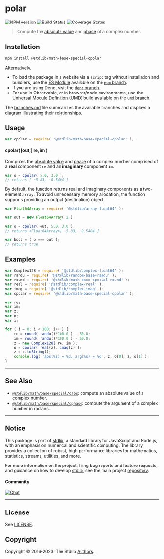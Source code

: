 <!--

@license Apache-2.0

Copyright (c) 2018 The Stdlib Authors.

Licensed under the Apache License, Version 2.0 (the "License");
you may not use this file except in compliance with the License.
You may obtain a copy of the License at

   http://www.apache.org/licenses/LICENSE-2.0

Unless required by applicable law or agreed to in writing, software
distributed under the License is distributed on an "AS IS" BASIS,
WITHOUT WARRANTIES OR CONDITIONS OF ANY KIND, either express or implied.
See the License for the specific language governing permissions and
limitations under the License.

-->

# polar

[![NPM version][npm-image]][npm-url] [![Build Status][test-image]][test-url] [![Coverage Status][coverage-image]][coverage-url] <!-- [![dependencies][dependencies-image]][dependencies-url] -->

> Compute the [absolute value][@stdlib/math/base/special/cabs] and [phase][@stdlib/math/base/special/cphase] of a complex number.

<section class="intro">

</section>

<!-- /.intro -->

<section class="installation">

## Installation

```bash
npm install @stdlib/math-base-special-cpolar
```

Alternatively,

-   To load the package in a website via a `script` tag without installation and bundlers, use the [ES Module][es-module] available on the [`esm` branch][esm-url].
-   If you are using Deno, visit the [`deno` branch][deno-url].
-   For use in Observable, or in browser/node environments, use the [Universal Module Definition (UMD)][umd] build available on the [`umd` branch][umd-url].

The [branches.md][branches-url] file summarizes the available branches and displays a diagram illustrating their relationships.

</section>

<section class="usage">

## Usage

```javascript
var cpolar = require( '@stdlib/math-base-special-cpolar' );
```

#### cpolar( \[out,] re, im )

Computes the [absolute value][@stdlib/math/base/special/cabs] and [phase][@stdlib/math/base/special/cphase] of a complex number comprised of a **real** component `re` and an **imaginary** component `im`.

```javascript
var o = cpolar( 5.0, 3.0 );
// returns [ ~5.83, ~0.5404 ]
```

By default, the function returns real and imaginary components as a two-element `array`. To avoid unnecessary memory allocation, the function supports providing an output (destination) object.

```javascript
var Float64Array = require( '@stdlib/array-float64' );

var out = new Float64Array( 2 );

var o = cpolar( out, 5.0, 3.0 );
// returns <Float64Array>[ ~5.83, ~0.5404 ]

var bool = ( o === out );
// returns true
```

</section>

<!-- /.usage -->

<section class="examples">

## Examples

<!-- eslint no-undef: "error" -->

```javascript
var Complex128 = require( '@stdlib/complex-float64' );
var randu = require( '@stdlib/random-base-randu' );
var round = require( '@stdlib/math-base-special-round' );
var real = require( '@stdlib/complex-real' );
var imag = require( '@stdlib/complex-imag' );
var cpolar = require( '@stdlib/math-base-special-cpolar' );

var re;
var im;
var z;
var o;
var i;

for ( i = 0; i < 100; i++ ) {
    re = round( randu()*100.0 ) - 50.0;
    im = round( randu()*100.0 ) - 50.0;
    z = new Complex128( re, im );
    o = cpolar( real(z), imag(z) );
    z = z.toString();
    console.log( 'abs(%s) = %d. arg(%s) = %d', z, o[0], z, o[1] );
}
```

</section>

<!-- /.examples -->

<!-- Section for related `stdlib` packages. Do not manually edit this section, as it is automatically populated. -->

<section class="related">

* * *

## See Also

-   <span class="package-name">[`@stdlib/math/base/special/cabs`][@stdlib/math/base/special/cabs]</span><span class="delimiter">: </span><span class="description">compute an absolute value of a complex number.</span>
-   <span class="package-name">[`@stdlib/math/base/special/cphase`][@stdlib/math/base/special/cphase]</span><span class="delimiter">: </span><span class="description">compute the argument of a complex number in radians.</span>

</section>

<!-- /.related -->

<!-- Section for all links. Make sure to keep an empty line after the `section` element and another before the `/section` close. -->


<section class="main-repo" >

* * *

## Notice

This package is part of [stdlib][stdlib], a standard library for JavaScript and Node.js, with an emphasis on numerical and scientific computing. The library provides a collection of robust, high performance libraries for mathematics, statistics, streams, utilities, and more.

For more information on the project, filing bug reports and feature requests, and guidance on how to develop [stdlib][stdlib], see the main project [repository][stdlib].

#### Community

[![Chat][chat-image]][chat-url]

---

## License

See [LICENSE][stdlib-license].


## Copyright

Copyright &copy; 2016-2023. The Stdlib [Authors][stdlib-authors].

</section>

<!-- /.stdlib -->

<!-- Section for all links. Make sure to keep an empty line after the `section` element and another before the `/section` close. -->

<section class="links">

[npm-image]: http://img.shields.io/npm/v/@stdlib/math-base-special-cpolar.svg
[npm-url]: https://npmjs.org/package/@stdlib/math-base-special-cpolar

[test-image]: https://github.com/stdlib-js/math-base-special-cpolar/actions/workflows/test.yml/badge.svg?branch=main
[test-url]: https://github.com/stdlib-js/math-base-special-cpolar/actions/workflows/test.yml?query=branch:main

[coverage-image]: https://img.shields.io/codecov/c/github/stdlib-js/math-base-special-cpolar/main.svg
[coverage-url]: https://codecov.io/github/stdlib-js/math-base-special-cpolar?branch=main

<!--

[dependencies-image]: https://img.shields.io/david/stdlib-js/math-base-special-cpolar.svg
[dependencies-url]: https://david-dm.org/stdlib-js/math-base-special-cpolar/main

-->

[chat-image]: https://img.shields.io/gitter/room/stdlib-js/stdlib.svg
[chat-url]: https://gitter.im/stdlib-js/stdlib/

[stdlib]: https://github.com/stdlib-js/stdlib

[stdlib-authors]: https://github.com/stdlib-js/stdlib/graphs/contributors

[umd]: https://github.com/umdjs/umd
[es-module]: https://developer.mozilla.org/en-US/docs/Web/JavaScript/Guide/Modules

[deno-url]: https://github.com/stdlib-js/math-base-special-cpolar/tree/deno
[umd-url]: https://github.com/stdlib-js/math-base-special-cpolar/tree/umd
[esm-url]: https://github.com/stdlib-js/math-base-special-cpolar/tree/esm
[branches-url]: https://github.com/stdlib-js/math-base-special-cpolar/blob/main/branches.md

[stdlib-license]: https://raw.githubusercontent.com/stdlib-js/math-base-special-cpolar/main/LICENSE

[@stdlib/math/base/special/cabs]: https://github.com/stdlib-js/math-base-special-cabs

[@stdlib/math/base/special/cphase]: https://github.com/stdlib-js/math-base-special-cphase

<!-- <related-links> -->

[@stdlib/math/base/special/cabs]: https://github.com/stdlib-js/math-base-special-cabs

[@stdlib/math/base/special/cphase]: https://github.com/stdlib-js/math-base-special-cphase

<!-- </related-links> -->

</section>

<!-- /.links -->
